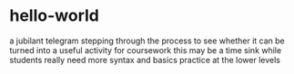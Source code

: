 # hello-world
a jubilant telegram
stepping through the process to see whether it can be turned into a useful activity for coursework
this may be a time sink while students really need more syntax and basics practice at the lower levels
